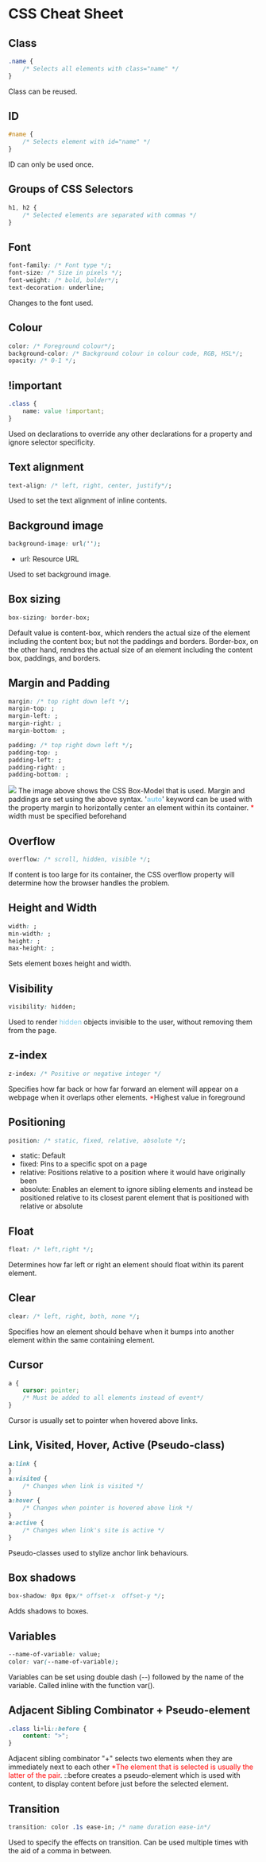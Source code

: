 # CSS Cheat Sheet
## Class
```CSS
.name {
    /* Selects all elements with class="name" */
}
```
Class can be reused.

## ID
```CSS
#name {
    /* Selects element with id="name" */
}
```
ID can only be used once.

## Groups of CSS Selectors
```CSS
h1, h2 {
    /* Selected elements are separated with commas */
}
```

## Font
```CSS 
font-family: /* Font type */;
font-size: /* Size in pixels */;
font-weight: /* bold, bolder*/;
text-decoration: underline;
```
Changes to the font used.

## Colour
```CSS
color: /* Foreground colour*/;
background-color: /* Background colour in colour code, RGB, HSL*/;
opacity: /* 0-1 */;
```

## !important
```css
.class {
    name: value !important;
}
```
Used on declarations to override any other declarations for a property and ignore selector specificity.

## Text alignment
```css
text-align: /* left, right, center, justify*/;
```
Used to set the text alignment of inline contents.

## Background image
```css
background-image: url('');
```
<ul>
    <li>url: Resource URL</li>
</ul>
Used to set background image.

## Box sizing
```css
box-sizing: border-box;
```
Default value is content-box, which renders the actual size of the element including the content box; but not the paddings and borders. Border-box, on the other hand, rendres the actual size of an element including the content box, paddings, and borders.

## Margin and Padding
```css
margin: /* top right down left */;
margin-top: ;
margin-left: ;
margin-right: ;
margin-bottom: ;

padding: /* top right down left */;
padding-top: ;
padding-left: ;
padding-right: ;
padding-bottom: ;
```
<img src='https://media.geeksforgeeks.org/wp-content/uploads/box-model-1.png'>
The image above shows the CSS Box-Model that is used. Margin and paddings are set using the above syntax. '<strong style='color: skyblue;'>auto</strong>'  keyword can be used with the property margin to horizontally center an element within its container.<span style='color: red'> * </span>width must be specified beforehand

## Overflow
```css
overflow: /* scroll, hidden, visible */;
```
If content is too large for its container, the CSS overflow property will determine how the browser handles the problem.

## Height and Width
```css
width: ;
min-width: ;
height: ;
max-height: ;
```
Sets element boxes height and width.

## Visibility
```css
visibility: hidden;
```
Used to render <span style='color: skyblue'>hidden</span> objects invisible to the user, without removing them from the page.

## z-index
```css
z-index: /* Positive or negative integer */
```
Specifies how far back or how far forward an element will appear on a webpage when it overlaps other elements.
<span style='color: red;'>*</span>Highest value in foreground

## Positioning
```css
position: /* static, fixed, relative, absolute */;
```
<ul>
    <li>static: Default</li>
    <li>fixed: Pins to a specific spot on a page</li>
    <li>relative: Positions relative to a position where it would have originally been</li>
    <li>absolute: Enables an element to ignore sibling elements and instead be positioned relative to its closest parent element that is positioned with relative or absolute</li>
</ul>

## Float
```css
float: /* left,right */;
```
Determines how far left or right an element should float within its parent element.

## Clear
```css
clear: /* left, right, both, none */;
```
Specifies how an element should behave when it bumps into another element within the same containing element.

## Cursor
```css
a {
    cursor: pointer;
    /* Must be added to all elements instead of event*/
}

```
Cursor is usually set to pointer when hovered above links.

## Link, Visited, Hover, Active (Pseudo-class)
```css
a:link {
}
a:visited {
    /* Changes when link is visited */
}
a:hover {
    /* Changes when pointer is hovered above link */
}
a:active {
    /* Changes when link's site is active */
}
```
Pseudo-classes used to stylize anchor link behaviours.

## Box shadows
```css
box-shadow: 0px 0px/* offset-x  offset-y */;
```
Adds shadows to boxes.

## Variables
```css
--name-of-variable: value;
color: var(--name-of-variable);
```
Variables can be set using double dash (--) followed by the name of the variable. Called inline with the function var().

## Adjacent Sibling Combinator + Pseudo-element
```css
.class li+li::before {
    content: ">";
}
```
Adjacent sibling combinator "+" selects two elements when they are immediately next to each other <span style="color: red;">*The element that is selected is usually the latter of the pair</span>. ::before creates a pseudo-element which is used with content, to display content before just before the selected element.

## Transition
```css
transition: color .1s ease-in; /* name duration ease-in*/
```
Used to specify the effects on transition. Can be used multiple times with the aid of a comma in between.
